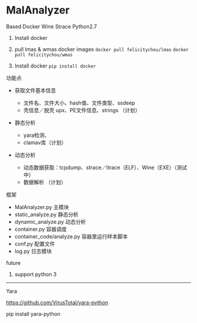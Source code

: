 # MalAnalyzer

Based Docker Wine Strace Python2.7

1. Install docker

2. pull lmas & wmas docker images
   ```docker pull felicitychou/lmas```
   ```docker pull felicitychou/wmas```

3. Install docker
   ```pip install docker```


功能点
- 获取文件基本信息
   - 文件名、文件大小、hash值、文件类型、ssdeep
   - 壳信息／脱壳 upx、PE文件信息、strings （计划）

- 静态分析
   - yara检测、
   - clamav库（计划）
- 动态分析
   - 动态数据获取：tcpdump、strace／ltrace（ELF）、Wine（EXE）（测试中）
   - 数据解析 （计划）


框架

- MalAnalyzer.py 主模块
- static_analyze.py 静态分析
- dynamic_analyze.py 动态分析
- container.py 容器调度
- container_code/analyze.py 容器里运行样本脚本
- conf.py 配置文件 
- log.py 日志模块



future
1. support python 3



---

Yara

https://github.com/VirusTotal/yara-python

pip install yara-python

